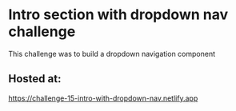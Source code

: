 # Intro section with dropdown nav challenge
This challenge was to build a dropdown navigation component 

## Hosted at: 

https://challenge-15-intro-with-dropdown-nav.netlify.app